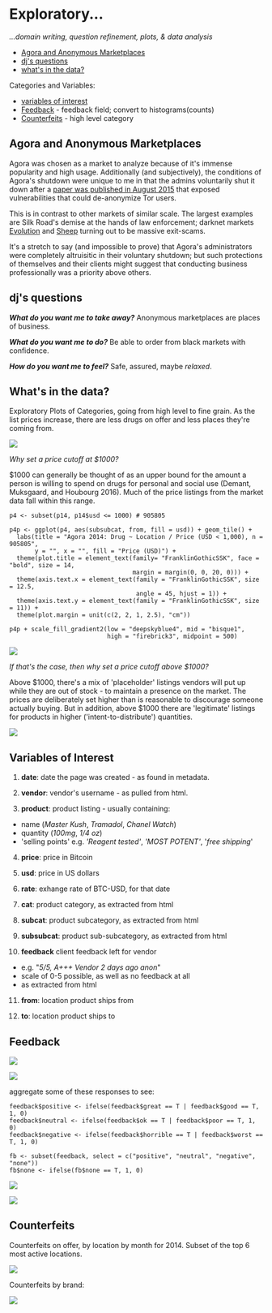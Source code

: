 # Exploratory...

_...domain writing, question refinement, plots, & data analysis_

- [Agora and Anonymous Marketplaces](#agora-and-anonymous-marketplaces)
- [dj's questions](#djs-questions)
- [what's in the data?](#whats-in-the-data)

Categories and Variables:
- [variables of interest](#variables-of-interest)
- [Feedback](#feedback) - feedback field; convert to histograms(counts)
- [Counterfeits](#counterfeits) - high level category

## Agora and Anonymous Marketplaces

Agora was chosen as a market to analyze because of it's immense popularity and high usage. Additionally (and subjectively), the conditions of Agora's shutdown were unique to me in that the admins voluntarily shut it down after a [paper was published in August 2015](https://www.usenix.org/system/files/conference/usenixsecurity15/sec15-paper-kwon.pdf) that exposed vulnerabilities that could de-anonymize Tor users. 

This is in contrast to other markets of similar scale. The largest examples are Silk Road's demise at the hands of law enforcement; darknet markets [Evolution](https://www.deepdotweb.com/2015/03/18/evolution-marketplace-exit-scam-biggest-exist-scam-ever/) and [Sheep](https://www.deepdotweb.com/2013/11/30/sheep-marketplace-scammed-over-40000000-in-the-biggets-darknet-scam-ever/) turning out to be massive exit-scams.

It's a stretch to say (and impossible to prove) that Agora's administrators were completely altruisitic in their voluntary shutdown; but such protections of themselves and their clients might suggest that conducting business professionally was a priority above others. 

## dj's questions

**_What do you want me to take away?_** Anonymous marketplaces are places of business.

**_What do you want me to do?_** Be able to order from black markets with confidence.

**_How do you want me to feel?_** Safe, assured, maybe _relaxed_. 


## What's in the data?

Exploratory Plots of Categories, going from high level to fine grain. As the list prices increase, there are less drugs on offer and less places they're coming from.

![](http://pi.mozzarella.website/img/900x575-a1c2-06.svg)

_Why set a price cutoff at $1000?_

$1000 can generally be thought of as an upper bound for the amount a person is willing to spend on drugs for personal and social use (Demant, Muksgaard, and Houbourg 2016). Much of the price listings from the market data fall within this range.

``` {r}
p4 <- subset(p14, p14$usd <= 1000) # 905805

p4p <- ggplot(p4, aes(subsubcat, from, fill = usd)) + geom_tile() +
  labs(title = "Agora 2014: Drug ~ Location / Price (USD < 1,000), n = 905805", 
       y = "", x = "", fill = "Price (USD)") +
  theme(plot.title = element_text(family= "FranklinGothicSSK", face = "bold", size = 14,
                                  margin = margin(0, 0, 20, 0))) + 
  theme(axis.text.x = element_text(family = "FranklinGothicSSK", size = 12.5,
                                   angle = 45, hjust = 1)) +
  theme(axis.text.y = element_text(family = "FranklinGothicSSK", size = 11)) +
  theme(plot.margin = unit(c(2, 2, 1, 2.5), "cm"))

p4p + scale_fill_gradient2(low = "deepskyblue4", mid = "bisque1",
                           high = "firebrick3", midpoint = 500)
```                           

![](http://pi.mozzarella.website/img/letter-a2p-08-V1.jpg)

_If that's the case, then why set a price cutoff above $1000?_

Above $1000, there's a mix of 'placeholder' listings vendors will put up while they are out of stock - to maintain a presence on the market. The prices are deliberately set higher than is reasonable to discourage someone actually buying. But in addition, above $1000 there are 'legitimate' listings for products in higher ('intent-to-distribute') quantities.

![](http://pi.mozzarella.website/img/p5p-DrugLocation-01.jpg)

## Variables of Interest

1. **date**: date the page was created - as found in metadata.

2. **vendor**: vendor's username - as pulled from html.

3. **product**: product listing - usually containing:
  * name (_Master Kush_, _Tramadol_, _Chanel Watch_)
  * quantity (_100mg_, _1/4 oz_)
  * 'selling points' e.g. _'Reagent tested'_, _'MOST POTENT'_, '_free shipping_'

4. **price**: price in Bitcoin

5. **usd**: price in US dollars

6. **rate**: exhange rate of BTC-USD, for that date

7. **cat**: product category, as extracted from html

8. **subcat**: product subcategory, as extracted from html

9. **subsubcat**: product sub-subcategory, as extracted from html

10. **feedback** client feedback left for vendor 
  * e.g. "_5/5, A+++ Vendor 2 days ago anon_"
  * scale of 0-5 possible, as well as no feedback at all
  * as extracted from html

11. **from**: location product ships from

12. **to**: location product ships to

## Feedback

![](plots/counts/fb2-dist-violin-01.jpeg)

![](plots/counts/fb-density-01.jpeg)

aggregate some of these responses to see:

``` {r}
feedback$positive <- ifelse(feedback$great == T | feedback$good == T, 1, 0)
feedback$neutral <- ifelse(feedback$ok == T | feedback$poor == T, 1, 0)
feedback$negative <- ifelse(feedback$horrible == T | feedback$worst == T, 1, 0)

fb <- subset(feedback, select = c("positive", "neutral", "negative", "none"))
fb$none <- ifelse(fb$none == T, 1, 0)
```

![](plots/counts/fb2-dist-violin-02.jpeg)

![](plots/counts/fb2-density-01.jpeg)

## Counterfeits

Counterfeits on offer, by location by month for 2014. Subset of the top 6 most active locations.

![](plots/category-counterfeits/cf3p-cf3-LocationMonth-04.jpg)

Counterfeits by brand:

![](plots/category-counterfeits/cfb1-Brands-02.jpeg)


